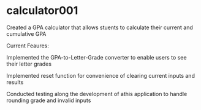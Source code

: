 # calculator001
Created a GPA calculator that allows stuents to calculate their current and cumulative GPA

Current Feaures:

Implemented the GPA-to-Letter-Grade converter to enable users to see their letter grades

Implemented reset function for convenience of clearing current inputs and results

Conducted testing along the development of athis application to handle rounding grade and invalid inputs
